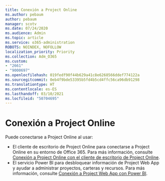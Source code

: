 ```yaml
---
title: Conexión a Project Online
ms.author: pebaum
author: pebaum
manager: scotv
ms.date: 07/24/2020
ms.audience: Admin
ms.topic: article
ms.service: o365-administration
ROBOTS: NOINDEX, NOFOLLOW
localization_priority: Priority
ms.collection: Adm_O365
ms.custom:
- "2661"
- "9000697"
ms.openlocfilehash: 019fedf90f44b629a41c8e6268566ddef774122a
ms.sourcegitcommit: 0eb4f9bde53395b5fd4b5cd4ffc56ca96db91298
ms.translationtype: HT
ms.contentlocale: es-ES
ms.lasthandoff: 03/10/2021
ms.locfileid: "50704695"
---
```

# <a name="connect-to-project-online"></a>Conexión a Project Online

Puede conectarse a Project Online al usar:

- El cliente de escritorio de Project Online para conectarse a Project Online en su entorno de Office 365. Para más información, consulte [Conexión a Project Online con el cliente de escritorio de Project Online](https://docs.microsoft.com/projectonline/connect-to-project-online-with-the-project-online-desktop-client).  
- El servicio Power BI para desbloquear información de Project Web App y ayudar a administrar proyectos, carteras y recursos. Para más información, consulte [Conexión a Project Web App con Power BI](https://docs.microsoft.com/power-bi/connect-data/service-connect-to-project-online).  